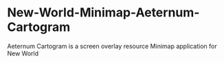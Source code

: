 # New-World-Minimap-Aeternum-Cartogram
Aeternum Cartogram is a screen overlay resource Minimap application for New World 

